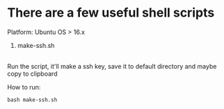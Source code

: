 # There are a few useful shell scripts

Platform: Ubuntu OS > 16.x

1. make-ssh.sh
<br />
Run the script, it'll make a ssh key, save it to default directory and maybe copy to clipboard
<br />

How to run:

```
bash make-ssh.sh
```

